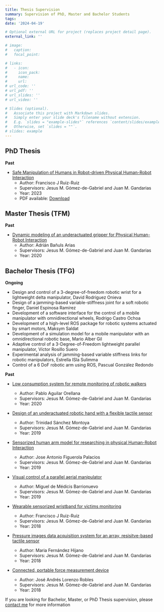 ```yaml
---
title: Thesis Supervision
summary: Supervision of PhD, Master and Bachelor Students
tags:
date: '2024-04-19'

# Optional external URL for project (replaces project detail page).
external_link: ''

# image:
#   caption: 
#   focal_point: 

# links:
#   - icon: 
#     icon_pack: 
#     name: 
#     url: 
# url_code: ''
# url_pdf: ''
# url_slides: ''
# url_video: ''

# Slides (optional).
#   Associate this project with Markdown slides.
#   Simply enter your slide deck's filename without extension.
#   E.g. `slides = "example-slides"` references `content/slides/example-slides.md`.
#   Otherwise, set `slides = ""`.
# slides: example
---
```




## PhD Thesis

**Past**

- [Safe Manipulation of Humans in Robot-driven Physical Human-Robot Interaction](https://riuma.uma.es/xmlui/handle/10630/30776) 
  - Author: Francisco J Ruiz-Ruiz
  - Supervisors: Jesus M. Gómez-de-Gabriel and Juan M. Gandarias
  - Year: 2023
  - PDF available: [Download](theses/Fran_phdThesis.pdf)

## Master Thesis (TFM)

**Past**

- [Dynamic modeling of an underactuated gripper for Physical Human-Robot Interaction](https://jabega.uma.es/permalink/34CBUA_UMA/1o1oa5r/alma991010856716204986)
  - Author: Adrián Bañuls Arias
  - Supervisors: Jesus M. Gómez-de-Gabriel and Juan M. Gandarias
  - Year: 2020
  <!-- - PDF available:  -->

## Bachelor Thesis (TFG)

**Ongoing**

- Design and control of a 3-degree-of-freedom robotic wrist for a lightweight delta manipulator, David Rodriguez Onieva
- Design of a jamming-based variable-stiffness joint for a soft robotic finger, Daniel Espinosa Ramírez
- Development of a software interface for the control of a mobile manipulator with omnidirectional wheels, Rodrigo Castro Ochoa
- Development of a high-level ROS package for robotic systems actuated by smart motors, Maksym Saldat
- Development of a simulation model for a mobile manipulator with an omnidirectional robotic base, Mario Alber Gil
- Adaptive control of a 3-Degree-of-Freedom lightweight parallel manipulator, Víctor Rosillo Suero
- Experimental analysis of jamming-based variable stiffness links for robotic manipulators, Estrella ISla Sulimma
- Control of a 6 DoF robotic arm using ROS, Pascual González Redondo

**Past**

- [Low consumption system for remote monitoring of robotic walkers](https://jabega.uma.es/permalink/34CBUA_UMA/1o1oa5r/alma991010883604704986)
  - Author: Pablo Aguilar Orellana
  - Supervisors: Jesus M. Gómez-de-Gabriel and Juan M. Gandarias
  - Year: 2020
  <!-- - PDF available: [Download](theses/Fran_phdThesis.pdf) -->

- [Design of an underactuated robotic hand with a flexible tactile sensor](https://jabega.uma.es/permalink/34CBUA_UMA/1o1oa5r/alma991010696019004986)
  - Author: Trinidad Sánchez Montoya
  - Supervisors: Jesus M. Gómez-de-Gabriel and Juan M. Gandarias
  - Year: 2019
  <!-- - PDF available: [Download](theses/Fran_phdThesis.pdf) -->

- [Sensorized human arm model for researching in physical Human-Robot Interaction](https://jabega.uma.es/permalink/34CBUA_UMA/1o1oa5r/alma991010711518404986)
  - Author: Jose Antonio Figuerola Palacios
  - Supervisors: Jesus M. Gómez-de-Gabriel and Juan M. Gandarias
  - Year: 2019
  <!-- - PDF available: [Download](theses/Fran_phdThesis.pdf) -->

- [Visual control of a parallel aerial manipulator](https://jabega.uma.es/permalink/34CBUA_UMA/1o1oa5r/alma991010659209504986)
  - Author: Miguel de Médicis Barrionuevo
  - Supervisors: Jesus M. Gómez-de-Gabriel and Juan M. Gandarias
  - Year: 2019
  <!-- - PDF available: [Download](theses/Fran_phdThesis.pdf) -->

- [Wearable sensorized wristband for victims monitoring](https://jabega.uma.es/permalink/34CBUA_UMA/1o1oa5r/alma991005521419704986)
  - Author: Francisco J Ruiz-Ruiz
  - Supervisors: Jesus M. Gómez-de-Gabriel and Juan M. Gandarias
  - Year: 2018
  <!-- - PDF available: [Download](theses/Fran_phdThesis.pdf) -->

- [Pressure images data acquisition system for an array, resisitve-based tactile sensor](https://jabega.uma.es/permalink/34CBUA_UMA/1o1oa5r/alma991010656392804986) 
  - Author: Maria Fernández Hijano
  - Supervisors: Jesus M. Gómez-de-Gabriel and Juan M. Gandarias
  - Year: 2018
  <!-- - PDF available: [Download](theses/Fran_phdThesis.pdf) -->

- [Connected, portable force measurement device](https://jabega.uma.es/permalink/34CBUA_UMA/1o1oa5r/alma991010656383004986)
  - Author: José Andrés Lorenzo Robles
  - Supervisors: Jesus M. Gómez-de-Gabriel and Juan M. Gandarias
  - Year: 2018
  <!-- - PDF available:   -->

If you are looking for Bachelor, Master, or PhD Thesis supervision, please [contact me](/#contact) for more information
